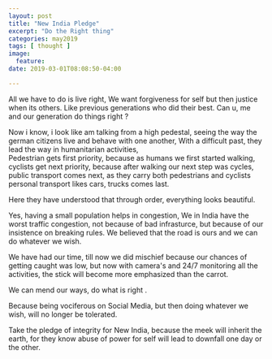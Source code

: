 ```yaml
---
layout: post
title: "New India Pledge"
excerpt: "Do the Right thing"
categories: may2019
tags: [ thought ]
image:
  feature:
date: 2019-03-01T08:08:50-04:00

---
```



All we have to do is live right,
We want forgiveness for self but then justice when its others.
Like previous generations who did their best.
Can u, me and our generation do things right ?

Now i know, i look like am talking from a high pedestal,
seeing the way the german citizens live and behave with one another, With a difficult past, they lead the way in humanitarian activities,  
Pedestrian gets first priority, because as humans we first started walking,
cyclists get next priority, because after walking our next step was cycles,
public transport comes next, as they carry both pedestrians and cyclists
personal transport likes cars, trucks comes last.

Here they have understood that through order, everything looks beautiful.

Yes, having a small population helps in congestion,
We in India have the worst traffic congestion, not because of bad infrasturce, but because of our insistence on breaking rules. We believed that the road is ours and we can do whatever we wish.

We have had our time, till now we did mischief because our chances of getting caught was low, but now with camera's and 24/7 monitoring all the activities, the stick will become more emphasized than the carrot.

We can mend our ways, do what is right .

Because being vociferous on Social Media, but then doing whatever we wish, will no longer be tolerated.

Take the pledge of integrity for New India,
 because the meek will inherit the earth, for they know abuse of power for self will lead to downfall one day or the other.
